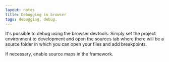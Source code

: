 ```yaml
---
layout: notes
title: Debugging in browser
tags: debugging, debug, 
---
```


It's possible to debug using the browser devtools. Simply set the project environment to development and open the sources tab where there will be a source folder in which you can open your files and add breakpoints.

If necessary, enable source maps in the framework.